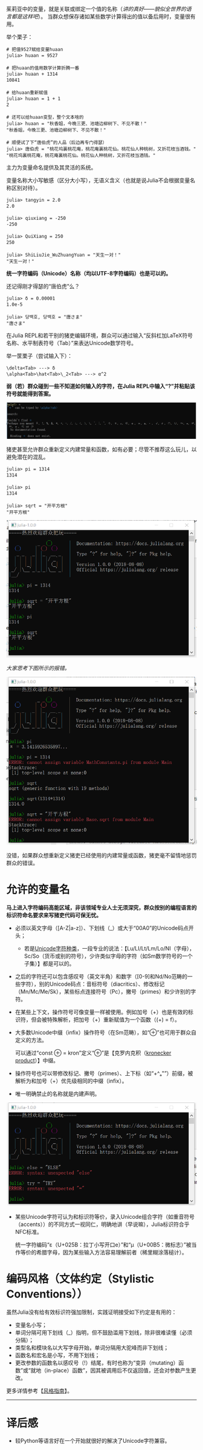 茱莉亚中的变量，就是关联或绑定一个值的名称（*讲的真好——貌似全世界的语言都是这样吧*）。
当群众想保存诸如某些数学计算得出的值以备后用时，变量很有用。

举个栗子：

```
# 把值9527赋给变量huaan
julia> huaan = 9527

# 把huaan的值用数学计算折腾一番
julia> huaan + 1314
10841

# 给huaan重新赋值
julia> huaan = 1 + 1
2

# 还可以给huaan变型，整个文本啥的
julia> huaan = "秋香姐，今晚三更、池塘边柳树下、不见不散！"
"秋香姐，今晚三更、池塘边柳树下、不见不散！"

# 顺便试了下“唐伯虎”的人品（后边再专门得瑟）
julia> 唐伯虎 = "桃花坞裏桃花庵，桃花庵裏桃花仙。桃花仙人种桃树，又折花枝当酒钱。"
"桃花坞裏桃花庵，桃花庵裏桃花仙。桃花仙人种桃树，又折花枝当酒钱。"
```

主力为变量命名提供及其灵活的系统。

变量名称大小写敏感（区分大小写），无语义含义（也就是说Julia不会根据变量名称区别对待）。

```
julia> tangyin = 2.0
2.0

julia> qiuxiang = -250
-250

julia> QuiXiang = 250
250

julia> ShiLiuJie_WuZhuangYuan = "天生一对！"
"天生一对！"
```

**统一字符编码（Unicode）名称（均以UTF-8字符编码）也是可以的。**

还记得刚才得瑟的“唐伯虎”么？

```
julia> δ = 0.00001
1.0e-5

julia> 당백호, 당백호 = "唐さま"
"唐さま"
```

在Julia REPL和若干别的猪吏编辑环境，群众可以通过输入“反斜杠加LaTeX符号名称、水平制表符号（Tab）”来表达Unicode数学符号。

举一筐栗子（尝试输入下）：

```
\delta<Tab> ---> δ
\alpha<Tab>\hat<Tab>\_2<Tab> ---> α^2
```

**弱（若）群众碰到一些不知道如何输入的字符，在Julia REPL中输入“?”并粘贴该符号就能得到答案。**

![](../插图/Manual-Variables-JuliaREPL-Unkown-Symbol-Tip.png "JuliaREPL Unkown Symbol Tip")

猪吏甚至允许群众重新定义内建常量和函数，如有必要；尽管不推荐这么玩儿，以避免潜在的混乱。

```
julia> pi = 1314
1314

julia> pi
1314

julia> sqrt = "开平方根"
"开平方根"
```

![](../插图/Manual-Variables-Julia-Even-Redefine-Builtin-Constants-And-Functions.png "Julia Even Redefine Builtin Constants And Functions")

*大家思考下图所示的报错。*

![](../插图/Manual-Variables-Julia-Even-Redefine-Builtin-Constants-And-Functions-Why-Errors.png "Julia Even Redefine Builtin Constants And Functions Why Errors")

没错，如果群众想重新定义猪吏已经使用的内建常量或函数，猪吏毫不留情地惩罚群众的错误。

# 允许的变量名

**马上进入字符编码高能区域，非该领域专业人士无须深究，群众按别的编程语言的标识符命名要求来写猪吏代码可保无忧。**

- 必须以英文字母（[A-Z|a-z]）、下划线（_）或大于“00A0”的Unicode码点开头；
  - 若是[Unicode字符种类](http://www.fileformat.info/info/unicode/category/index.htm)，一段专业的说法：【Lu/LI/Lt/Lm/Lo/NI（字母），Sc/So（货币或别的符号），少许类似字母的字符（如Sm数学符号的一个子集）】都是可以的。
- 之后的字符还可以包含感叹号（英文半角）和数字（[0-9]和Nd/No范畴的一些字符），别的Unicode码点：音标符号（diacritics）、修改标记（Mn/Mc/Me/Sk），某些标点连接符号（Pc），撇号（primes）和少许别的字符。

- 在某些上下文，操作符号可像变量一样被使用。例如加号（+）也是有效的标识符，但会被特殊解析，把加号（+）重新赋值为一个函数（(+) = f）。

- 大多数Unicode中缀（infix）操作符号（在Sm范畴），如“⊕”也可用于群众自定义的方法。

    可以通过“const ⊕ = kron”定义“⊕”是【克罗内克积（[kronecker product](https://en.wikipedia.org/wiki/Kronecker_product)）】中缀。

- 操作符号也可以带修改标记、撇号（primes）、上下标（如“+^ₐ"”）前缀，被解析为和加号（+）优先级相同的中缀（infix）。

- 唯一明确禁止的名称就是内建声明。

![](../插图/Manual-Variables-The-Only-Explicitly-Disallowed-Names.png "The Only Explicitly Disallowed Names")

- 某些Unicode字符可认为和标识符等价，录入Unicode组合字符（如重音符号（accents））的不同方式一视同仁，明确地讲（早说嘛），Julia标识符合乎NFC标准。

    统一字符编码“ɛ（U+025B：拉丁小写开口e）”和“µ（U+00B5：微标志）”被当作等价的希腊字母，因为某些输入方法容易理解前者（稀里糊涂落槌计）。

# 编码风格（文体约定（Stylistic Conventions））

虽然Julia没有给有效标识符强加限制，实践证明接受如下约定是有用的：

- 变量名小写；
- 单词分隔可用下划线（_）指明，但不鼓励滥用下划线，除非很难读懂（必须分隔）；
- 类型名和模块名以大写字母开始，单词分隔用大驼峰而非下划线；
- 函数名和宏名是小写，不用下划线；
- 更改参数的函数名以感叹号（!）结尾，有时也称为“变异（mutating）函数”或“就地（in-place）函数”，因其被调用后不仅返回值，还会对参数产生更改。

更多详情参考【[风格指南](./风格指南.md "Style Guide")】。

---
# 译后感

- 较Python等语言好在一个开始就很好的解决了Unicode字符兼容。
